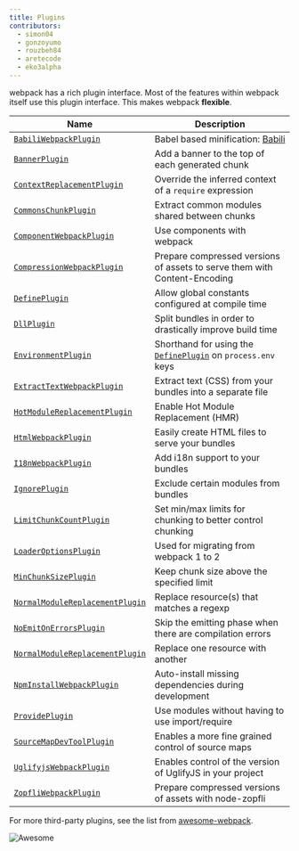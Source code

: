 ```yaml
---
title: Plugins
contributors:
  - simon04
  - gonzoyumo
  - rouzbeh84
  - aretecode
  - eko3alpha
---
```


webpack has a rich plugin interface. Most of the features within webpack itself use this plugin interface. This makes webpack **flexible**.

Name                                                     | Description
-------------------------------------------------------- | -----------
[`BabiliWebpackPlugin`](/plugins/babili-webpack-plugin)  | Babel based minification: [Babili](https://github.com/babel/babili)
[`BannerPlugin`](/plugins/banner-plugin)                 | Add a banner to the top of each generated chunk
[`ContextReplacementPlugin`](/plugins/context-replacement-plugin) | Override the inferred context of a `require` expression
[`CommonsChunkPlugin`](/plugins/commons-chunk-plugin)    | Extract common modules shared between chunks
[`ComponentWebpackPlugin`](/plugins/component-webpack-plugin) | Use components with webpack
[`CompressionWebpackPlugin`](/plugins/compression-webpack-plugin) | Prepare compressed versions of assets to serve them with Content-Encoding
[`DefinePlugin`](/plugins/define-plugin)                 | Allow global constants configured at compile time
[`DllPlugin`](/plugins/dll-plugin)                       | Split bundles in order to drastically improve build time
[`EnvironmentPlugin`](/plugins/environment-plugin)       | Shorthand for using the [`DefinePlugin`](./define-plugin) on `process.env` keys
[`ExtractTextWebpackPlugin`](/plugins/extract-text-webpack-plugin) | Extract text (CSS) from your bundles into a separate file
[`HotModuleReplacementPlugin`](/plugins/hot-module-replacement-plugin) | Enable Hot Module Replacement (HMR)
[`HtmlWebpackPlugin`](/plugins/html-webpack-plugin)      | Easily create HTML files to serve your bundles
[`I18nWebpackPlugin`](/plugins/i18n-webpack-plugin)      | Add i18n support to your bundles
[`IgnorePlugin`](/plugins/ignore-plugin)                 | Exclude certain modules from bundles
[`LimitChunkCountPlugin`](/plugins/limit-chunk-count-plugin) | Set min/max limits for chunking to better control chunking
|[`LoaderOptionsPlugin`](/plugins/loader-options-plugin) | Used for migrating from webpack 1 to 2
|[`MinChunkSizePlugin`](/plugins/min-chunk-size-plugin)  | Keep chunk size above the specified limit
|[`NormalModuleReplacementPlugin`](/plugins/normal-module-replacement-plugin) | Replace resource(s) that matches a regexp
|[`NoEmitOnErrorsPlugin`](/plugins/no-emit-on-errors-plugin) | Skip the emitting phase when there are compilation errors
|[`NormalModuleReplacementPlugin`](/plugins/normal-module-replacement-plugin) | Replace one resource with another
|[`NpmInstallWebpackPlugin`](/plugins/npm-install-webpack-plugin) | Auto-install missing dependencies during development
|[`ProvidePlugin`](/plugins/provide-plugin)              | Use modules without having to use import/require
|[`SourceMapDevToolPlugin`](/plugins/source-map-dev-tool-plugin) | Enables a more fine grained control of source maps
|[`UglifyjsWebpackPlugin`](/plugins/uglifyjs-webpack-plugin) | Enables control of the version of UglifyJS in your project
|[`ZopfliWebpackPlugin`](/plugins/zopfli-webpack-plugin) | Prepare compressed versions of assets with node-zopfli

For more third-party plugins, see the list from [awesome-webpack](https://github.com/webpack-contrib/awesome-webpack#webpack-plugins).

![Awesome](../assets/awesome-badge.svg)
